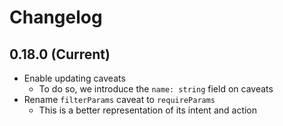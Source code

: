 # Changelog

## 0.18.0 (Current)

- Enable updating caveats
  - To do so, we introduce the `name: string` field on caveats
- Rename `filterParams` caveat to `requireParams`
  - This is a better representation of its intent and action
